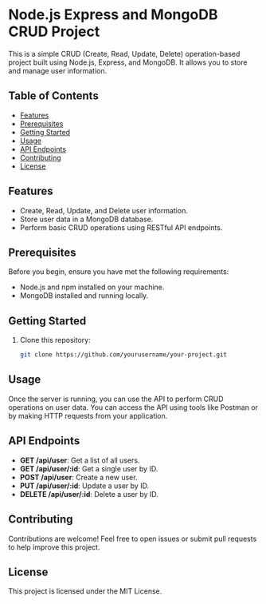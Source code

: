 # Node.js Express and MongoDB CRUD Project

This is a simple CRUD (Create, Read, Update, Delete) operation-based project built using Node.js, Express, and MongoDB. It allows you to store and manage user information.

## Table of Contents

- [Features](#features)
- [Prerequisites](#prerequisites)
- [Getting Started](#getting-started)
- [Usage](#usage)
- [API Endpoints](#api-endpoints)
- [Contributing](#contributing)
- [License](#license)

## Features

- Create, Read, Update, and Delete user information.
- Store user data in a MongoDB database.
- Perform basic CRUD operations using RESTful API endpoints.

## Prerequisites

Before you begin, ensure you have met the following requirements:

- Node.js and npm installed on your machine.
- MongoDB installed and running locally.

## Getting Started

1. Clone this repository:

   ```bash
   git clone https://github.com/yourusername/your-project.git

## Usage

Once the server is running, you can use the API to perform CRUD operations on user data. You can access the API using tools like Postman or by making HTTP requests from your application.

## API Endpoints

- **GET /api/user**: Get a list of all users.
- **GET /api/user/:id**: Get a single user by ID.
- **POST /api/user**: Create a new user.
- **PUT /api/user/:id**: Update a user by ID.
- **DELETE /api/user/:id**: Delete a user by ID.

## Contributing

Contributions are welcome! Feel free to open issues or submit pull requests to help improve this project.

## License

This project is licensed under the MIT License.

